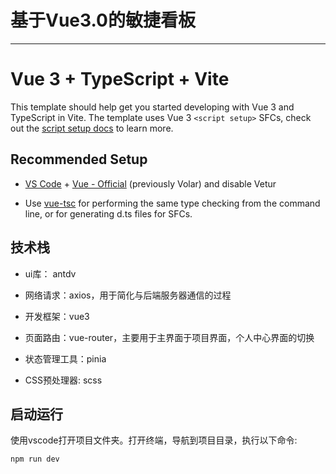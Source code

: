 # 基于Vue3.0的敏捷看板
****
# Vue 3 + TypeScript + Vite

This template should help get you started developing with Vue 3 and TypeScript in Vite. The template uses Vue 3 `<script setup>` SFCs, check out the [script setup docs](https://v3.vuejs.org/api/sfc-script-setup.html#sfc-script-setup) to learn more.

## Recommended Setup

- [VS Code](https://code.visualstudio.com/) + [Vue - Official](https://marketplace.visualstudio.com/items?itemName=Vue.volar) (previously Volar) and disable Vetur

- Use [vue-tsc](https://github.com/vuejs/language-tools/tree/master/packages/tsc) for performing the same type checking from the command line, or for generating d.ts files for SFCs.

## 技术栈

- ui库： antdv 

- 网络请求：axios，用于简化与后端服务器通信的过程  

- 开发框架：vue3

- 页面路由：vue-router，主要用于主界面于项目界面，个人中心界面的切换

- 状态管理工具：pinia

- CSS预处理器: scss

## 启动运行

使用vscode打开项目文件夹。打开终端，导航到项目目录，执行以下命令:

```
npm run dev
```
